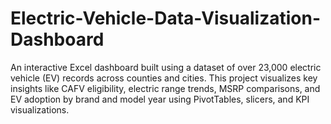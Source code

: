 # Electric-Vehicle-Data-Visualization-Dashboard
An interactive Excel dashboard built using a dataset of over 23,000 electric vehicle (EV) records across counties and cities. This project visualizes key insights like CAFV eligibility, electric range trends, MSRP comparisons, and EV adoption by brand and model year using PivotTables, slicers, and KPI visualizations.
